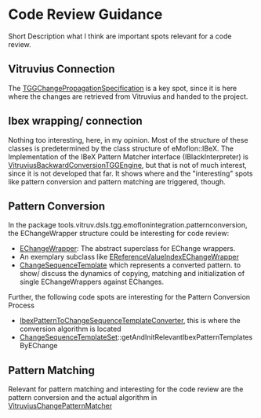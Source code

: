 # Code Review Guidance

Short Description what I think are important spots relevant for a code review.

## Vitruvius Connection
The [TGGChangePropagationSpecification](emoflon-integration/src/main/java/tools/vitruv/dsls/tgg/emoflonintegration/TGGChangePropagationSpecification.java) 
is a key spot, since it is here where the changes are retrieved from Vitruvius and handed to the project.

## Ibex wrapping/ connection
Nothing too interesting, here, in my opinion. Most of the structure of these classes is predetermined by the class structure of eMoflon::IBeX.
The Implementation of the IBeX Pattern Matcher interface (IBlackInterpreter) is 
[VitruviusBackwardConversionTGGEngine](emoflon-integration/src/main/java/tools/vitruv/dsls/tgg/emoflonintegration/ibex/VitruviusBackwardConversionTGGEngine.java),
but that is not of much interest, since it is not developed that far. 
It shows where and the "interesting" spots like pattern conversion and pattern matching are triggered, though.

## Pattern Conversion
In the package tools.vitruv.dsls.tgg.emoflonintegration.patternconversion, the EChangeWrapper structure could be interesting for code review:
* [EChangeWrapper](emoflon-integration/src/main/java/tools/vitruv/dsls/tgg/emoflonintegration/patternconversion/echange/EChangeWrapper.java):
The abstract superclass for EChange wrappers.
* An exemplary subclass like 
[EReferenceValueIndexEChangeWrapper](emoflon-integration/src/main/java/tools/vitruv/dsls/tgg/emoflonintegration/patternconversion/echange/EReferenceValueIndexEChangeWrapper.java)
* [ChangeSequenceTemplate](emoflon-integration/src/main/java/tools/vitruv/dsls/tgg/emoflonintegration/patternconversion/echange/ChangeSequenceTemplate.java) which represents a converted pattern.
to show/ discuss the dynamics of copying, matching and initialization of single EChangeWrappers against EChanges.

Further, the following code spots are interesting for the Pattern Conversion Process
* [IbexPatternToChangeSequenceTemplateConverter](emoflon-integration/src/main/java/tools/vitruv/dsls/tgg/emoflonintegration/patternconversion/IbexPatternToChangeSequenceTemplateConverter.java), 
this is where the conversion algorithm is located
* [ChangeSequenceTemplateSet](emoflon-integration/src/main/java/tools/vitruv/dsls/tgg/emoflonintegration/patternconversion/ChangeSequenceTemplateSet.java)::getAndInitRelevantIbexPatternTemplatesByEChange

## Pattern Matching
Relevant for pattern matching and interesting for the code review are the pattern conversion and the actual algorithm in [VitruviusChangePatternMatcher](emoflon-integration/src/main/java/tools/vitruv/dsls/tgg/emoflonintegration/patternmatching/VitruviusChangePatternMatcher.java)
